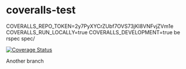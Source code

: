 coveralls-test
==============

COVERALLS_REPO_TOKEN=2y7PyXYCrZUbf7OVS73jKI8VNFvjZVm1e COVERALLS_RUN_LOCALLY=true COVERALLS_DEVELOPMENT=true be rspec spec/

[![Coverage Status](http://localhost:3000/repos/nickmerwin/coveralls-test/badge.png?branch=master)](http://localhost:3000/r/nickmerwin/coveralls-test?branch=master)

Another branch
